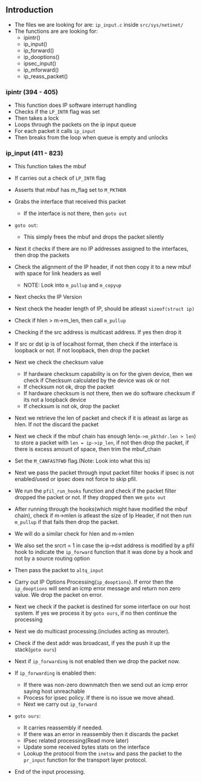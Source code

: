 ## Introduction

- The files we are looking for are: `ip_input.c` inside `src/sys/netinet/`
- The functions are are looking for:
    - ipintr()
    - ip_input()
    - ip_forward()
    - ip_dooptions()
    - ipsec_input()
    - ip_mforward()
    - ip_reass_packet()

### ipintr (394 - 405)

- This function does IP software interrupt handling
- Checks if the `LP_INTR` flag was set
- Then takes a lock 
- Loops through the packets on the ip input queue
- For each packet it calls `ip_input`
- Then breaks from the loop when queue is empty and unlocks

### ip_input (411 - 823)

- This function takes the mbuf
- If carries out a check of `LP_INTR` flag
- Asserts that mbuf has m_flag set to `M_PKTHDR`
- Grabs the interface that received this packet
    - If the interface is not there, then `goto out`
- `goto out`:
    - This simply frees the mbuf and drops the packet silently
- Next it checks if there are no IP addresses assigned to the interfaces, then drop the packets
- Check the alignment of the IP header, if not then copy it to a new mbuf with space for link headers as well
    - NOTE: Look into `m_pullup` and `m_copyup`
- Next checks the IP Version
- Next check the header length of IP, should be atleast `sizeof(struct ip)`
- Check if hlen > m->m_len, then call `m_pullup`
- Checking if the src address is multicast address. If yes then drop it
- If src or dst ip is of localhost format, then check if the interface is loopback or not. If not loopback, then drop the packet
- Next we check the checksum value
    - If hardware checksum capability is on for the given device, then we check if Checksum calculated by the device was ok or not
    - If checksum not ok, drop the packet
    - If hardware checksum is not there, then we do software checksum if its not a loopback device
    - If checksum is not ok, drop the packet

- Next we retrieve the len of packet and check if it is atleast as large as hlen. If not the discard the packet
- Next we check if the mbuf chain has enough len(`m->m_pkthdr.len > len`) to store a packet with `len = ip->ip_len`, if not then drop the packet, if there is excess amount of space, then trim the mbuf_chain
- Set the `M_CANFASTFWD` flag.(Note: Look into what this is)
- Next we pass the packet through input packet filter hooks if ipsec is not enabled/used or ipsec does not force to skip pfil.
- We run the `pfil_run_hooks` function and check if the packet filter dropped the packet or not. If they dropped then we `goto out`
- After running through the hooks(which might have modified the mbuf chain), check if m->mlen is atleast the size of Ip Header, if not then run `m_pullup` if that fails then drop the packet.
- We will do a similar check for hlen and m->mlen
- We also set the srcrt = 1 in case the ip->dst address is modified by a pfil hook to indicate the `ip_forward` function that it was done by a hook and not by a source routing option
- Then pass the packet to `altq_input`
- Carry out IP Options Processing(`ip_dooptions`). If error then the `ip_dooptions` will send an icmp error message and return non zero value. We drop the packet on error.
- Next we check if the packet is destined for some interface on our host system. If yes we process it by `goto ours`, if no then continue the processing
- Next we do multicast processing.(includes acting as mrouter).
- Check if the dest addr was broadcast, if yes the push it up the stack(`goto ours`)
- Next if `ip_forwarding` is not enabled then we drop the packet now.
- If `ip_forwarding` is enabled then:
    - If there was non-zero downmatch then we send out an icmp error saying host unreachable
    - Process for ipsec policy. If there is no issue we move ahead.
    - Next we carry out `ip_forward`
- `goto ours`:
    - It carries reassembly if needed.
    - If there was an error in reassembly then it discards the packet
    - IPsec related processing(Read more later)
    - Update some received bytes stats on the interface
    - Lookup the protocol from the `inetsw` and pass the packet to the `pr_input` function for the transport layer protocol.
- End of the input processing.
